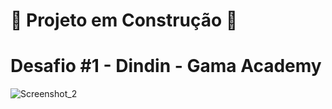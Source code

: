 # :construction: Projeto em Construção :construction:

# Desafio #1 - Dindin - Gama Academy


![Screenshot_2](https://user-images.githubusercontent.com/99617992/185671979-e7ef81c5-6377-4d91-b18e-fcbab700e0cf.png)
